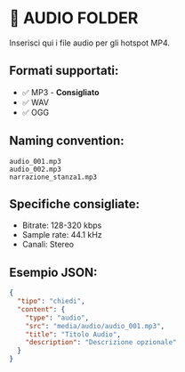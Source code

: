 # 🎵 AUDIO FOLDER

Inserisci qui i file audio per gli hotspot MP4.

## Formati supportati:
- ✅ MP3 - **Consigliato**
- ✅ WAV
- ✅ OGG

## Naming convention:
```
audio_001.mp3
audio_002.mp3
narrazione_stanza1.mp3
```

## Specifiche consigliate:
- Bitrate: 128-320 kbps
- Sample rate: 44.1 kHz
- Canali: Stereo

## Esempio JSON:
```json
{
  "tipo": "chiedi",
  "content": {
    "type": "audio",
    "src": "media/audio/audio_001.mp3",
    "title": "Titolo Audio",
    "description": "Descrizione opzionale"
  }
}
```
